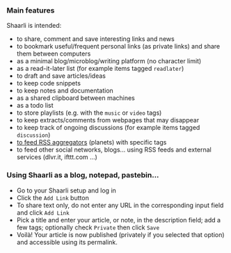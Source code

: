 ### Main features
Shaarli is intended:
 * to share, comment and save interesting links and news
 * to bookmark useful/frequent personal links (as private links) and share them between computers
 * as a minimal blog/microblog/writing platform (no character limit)
 * as a read-it-later list (for example items tagged `readlater`)
 * to draft and save articles/ideas
 * to keep code snippets
 * to keep notes and documentation
 * as a shared clipboard between machines
 * as a todo list
 * to store playlists (e.g. with the `music` or `video` tags)
 * to keep extracts/comments from webpages that may disappear
 * to keep track of ongoing discussions (for example items tagged `discussion`)
 * [to feed RSS aggregators](http://shaarli.chassegnouf.net/?9Efeiw) (planets) with specific tags
 * to feed other social networks, blogs... using RSS feeds and external services (dlvr.it, ifttt.com ...)

### Using Shaarli as a blog, notepad, pastebin...

 * Go to your Shaarli setup and log in
 * Click the `Add Link` button
 * To share text only, do not enter any URL in the corresponding input field and click `Add Link`
 * Pick a title and enter your article, or note, in the description field; add a few tags; optionally check `Private` then click `Save`
 * Voilà!  Your article is now published (privately if you selected that option) and accessible using its permalink.
